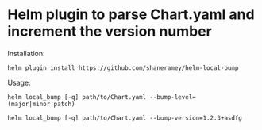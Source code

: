 # Helm plugin to parse Chart.yaml and increment the version number

Installation:
```
helm plugin install https://github.com/shaneramey/helm-local-bump
```

Usage:
```
helm local_bump [-q] path/to/Chart.yaml --bump-level=(major|minor|patch)

helm local_bump [-q] path/to/Chart.yaml --bump-version=1.2.3+asdfg
```
